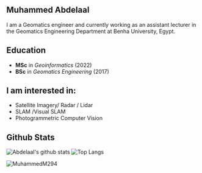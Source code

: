 ## Muhammed Abdelaal
I am a Geomatics engineer and currently working as an assistant lecturer in the Geomatics Engineering Department at Benha University, Egypt.

## Education 
- **MSc** in _Geoinformatics_ (2022)
- **BSc** in _Geomatics Engineering_ (2017)

## I am interested in: 
- Satellite Imagery/ Radar / Lidar
- SLAM /Visual SLAM
- Photogrammetric Computer Vision

## Github Stats

![Abdelaal's github stats](https://github-readme-stats-git-masterrstaa-rickstaa.vercel.app/api?username=MuhammedM294&show_icons=true&count_private=true&line_height=40&hide_border=true&theme=vue)
![Top Langs](https://github-readme-stats-git-masterrstaa-rickstaa.vercel.app/api/top-langs/?username=MuhammedM294&hide=html&exclude_repo=python_vim&hide_border=true&theme=vue)

<p><img align="center" src="https://github-readme-streak-stats.herokuapp.com/?user=MuhammedM294&" alt="MuhammedM294" /></p>






